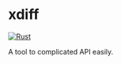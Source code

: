 # xdiff

[![Rust](https://github.com/fujianbang/xdiff/actions/workflows/rust.yml/badge.svg)](https://github.com/fujianbang/xdiff/actions/workflows/rust.yml)

A tool to complicated API easily.